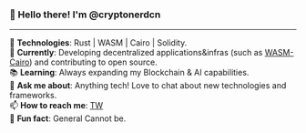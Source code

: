 ### 👋 Hello there! I'm @cryptonerdcn
---
🔧 **Technologies**: Rust | WASM | Cairo | Solidity.  
🚀 **Currently**: Developing decentralized applications&infras (such as [WASM-Cairo](https://github.com/cryptonerdcn/wasm-cairo))  and contributing to open source.  
📚 **Learning**: Always expanding my Blockchain & AI capabilities.  
💬 **Ask me about**: Anything tech! Love to chat about new technologies and frameworks.  
📫 **How to reach me**: [TW](https://twitter.com/cryptonerdcn)  
🌟 **Fun fact**: General Cannot be.  

<!---
cryptonerdcn/cryptonerdcn is a ✨ special ✨ repository because its `README.md` (this file) appears on your GitHub profile.
You can click the Preview link to take a look at your changes.
--->
